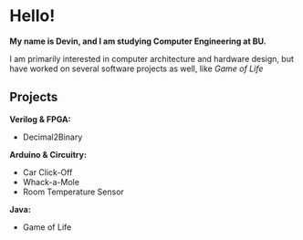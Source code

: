 # Hello!
**My name is Devin, and I am studying Computer Engineering at BU.**

I am primarily interested in computer architecture and hardware design, but have worked on several software projects as well, like *Game of Life*

## Projects
**Verilog & FPGA:** 
- Decimal2Binary

**Arduino & Circuitry:** 
- Car Click-Off
- Whack-a-Mole
- Room Temperature Sensor

**Java:** 
- Game of Life

<!--
**ibyteibit/ibyteibit** is a ✨ _special_ ✨ repository because its `README.md` (this file) appears on your GitHub profile.

Here are some ideas to get you started:

- 🔭 I’m currently working on ...
- 🌱 I’m currently learning ...
- 👯 I’m looking to collaborate on ...
- 🤔 I’m looking for help with ...
- 💬 Ask me about ...
- 📫 How to reach me: ...
- 😄 Pronouns: ...
- ⚡ Fun fact: ...
-->
